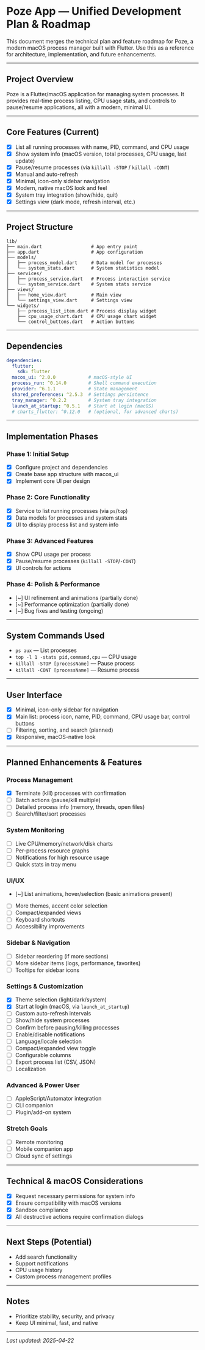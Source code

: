 <!-- filepath: /Users/universinformatique/CascadeProjects/poze/plan.md -->
# Poze App — Unified Development Plan & Roadmap

This document merges the technical plan and feature roadmap for Poze, a modern macOS process manager built with Flutter. Use this as a reference for architecture, implementation, and future enhancements.

---

## Project Overview
Poze is a Flutter/macOS application for managing system processes. It provides real-time process listing, CPU usage stats, and controls to pause/resume applications, all with a modern, minimal UI.

---

## Core Features (Current)
- [x] List all running processes with name, PID, command, and CPU usage
- [x] Show system info (macOS version, total processes, CPU usage, last update)
- [x] Pause/resume processes (via `killall -STOP` / `killall -CONT`)
- [x] Manual and auto-refresh
- [x] Minimal, icon-only sidebar navigation
- [x] Modern, native macOS look and feel
- [x] System tray integration (show/hide, quit)
- [x] Settings view (dark mode, refresh interval, etc.)

---

## Project Structure
```
lib/
├── main.dart                  # App entry point
├── app.dart                   # App configuration
├── models/
│   ├── process_model.dart     # Data model for processes
│   └── system_stats.dart      # System statistics model
├── services/
│   ├── process_service.dart   # Process interaction service
│   └── system_service.dart    # System stats service
├── views/
│   ├── home_view.dart         # Main view
│   └── settings_view.dart     # Settings view
└── widgets/
    ├── process_list_item.dart # Process display widget
    ├── cpu_usage_chart.dart   # CPU usage chart widget
    └── control_buttons.dart   # Action buttons
```

---

## Dependencies
```yaml
dependencies:
  flutter:
    sdk: flutter
  macos_ui: ^2.0.0            # macOS-style UI
  process_run: ^0.14.0        # Shell command execution
  provider: ^6.1.1            # State management
  shared_preferences: ^2.5.3  # Settings persistence
  tray_manager: ^0.2.2        # System tray integration
  launch_at_startup: ^0.5.1   # Start at login (macOS)
  # charts_flutter: ^0.12.0   # (optional, for advanced charts)
```

---

## Implementation Phases

### Phase 1: Initial Setup
- [x] Configure project and dependencies
- [x] Create base app structure with macos_ui
- [x] Implement core UI per design

### Phase 2: Core Functionality
- [x] Service to list running processes (via `ps`/`top`)
- [x] Data models for processes and system stats
- [x] UI to display process list and system info

### Phase 3: Advanced Features
- [x] Show CPU usage per process
- [x] Pause/resume processes (`killall -STOP`/`-CONT`)
- [x] UI controls for actions

### Phase 4: Polish & Performance
- [~] UI refinement and animations (partially done)
- [~] Performance optimization (partially done)
- [~] Bug fixes and testing (ongoing)

---

## System Commands Used
- `ps aux` — List processes
- `top -l 1 -stats pid,command,cpu` — CPU usage
- `killall -STOP [processName]` — Pause process
- `killall -CONT [processName]` — Resume process

---

## User Interface
- [x] Minimal, icon-only sidebar for navigation
- [x] Main list: process icon, name, PID, command, CPU usage bar, control buttons
- [ ] Filtering, sorting, and search (planned)
- [x] Responsive, macOS-native look

---

## Planned Enhancements & Features
### Process Management
- [x] Terminate (kill) processes with confirmation
- [ ] Batch actions (pause/kill multiple)
- [ ] Detailed process info (memory, threads, open files)
- [ ] Search/filter/sort processes

### System Monitoring
- [ ] Live CPU/memory/network/disk charts
- [ ] Per-process resource graphs
- [ ] Notifications for high resource usage
- [ ] Quick stats in tray menu

### UI/UX
- [~] List animations, hover/selection (basic animations present)
- [ ] More themes, accent color selection
- [ ] Compact/expanded views
- [ ] Keyboard shortcuts
- [ ] Accessibility improvements

### Sidebar & Navigation
- [ ] Sidebar reordering (if more sections)
- [ ] More sidebar items (logs, performance, favorites)
- [ ] Tooltips for sidebar icons

### Settings & Customization
- [x] Theme selection (light/dark/system)
- [x] Start at login (macOS, via `launch_at_startup`)
- [ ] Custom auto-refresh intervals
- [ ] Show/hide system processes
- [ ] Confirm before pausing/killing processes
- [ ] Enable/disable notifications
- [ ] Language/locale selection
- [ ] Compact/expanded view toggle
- [ ] Configurable columns
- [ ] Export process list (CSV, JSON)
- [ ] Localization

### Advanced & Power User
- [ ] AppleScript/Automator integration
- [ ] CLI companion
- [ ] Plugin/add-on system

### Stretch Goals
- [ ] Remote monitoring
- [ ] Mobile companion app
- [ ] Cloud sync of settings

---

## Technical & macOS Considerations
- [x] Request necessary permissions for system info
- [x] Ensure compatibility with macOS versions
- [x] Sandbox compliance
- [x] All destructive actions require confirmation dialogs

---

## Next Steps (Potential)
- Add search functionality
- Support notifications
- CPU usage history
- Custom process management profiles

---

## Notes
- Prioritize stability, security, and privacy
- Keep UI minimal, fast, and native

---

_Last updated: 2025-04-22_

